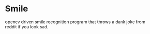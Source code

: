 # Smile
opencv driven smile recognition program that throws a dank joke from reddit if you look sad.
